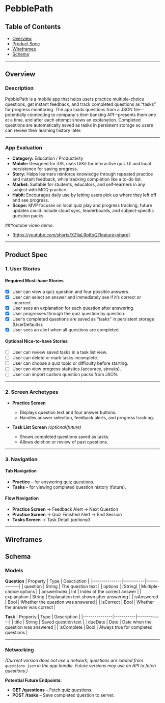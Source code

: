 # PebblePath

## Table of Contents
- [Overview](#overview)  
- [Product Spec](#product-spec)  
- [Wireframes](#wireframes)  
- [Schema](#schema)  

---

## Overview

### Description
PebblePath is a mobile app that helps users practice multiple-choice questions, get instant feedback, and track completed questions as “tasks” for progress monitoring. The app loads questions from a JSON file--potentially connecting to company's item banking API--presents them one at a time, and after each attempt shows an explanation. Completed questions are automatically saved as tasks in persistent storage so users can review their learning history later.

---

### App Evaluation
- **Category:** Education / Productivity  
- **Mobile:** Designed for iOS, uses UIKit for interactive quiz UI and local persistence for saving progress.  
- **Story:** Helps learners reinforce knowledge through repeated practice and instant feedback, while tracking completion like a to-do list.  
- **Market:** Suitable for students, educators, and self-learners in any subject with MCQ practice.  
- **Habit:** Encourages daily use by letting users pick up where they left off and see progress.  
- **Scope:** MVP focuses on local quiz play and progress tracking; future updates could include cloud sync, leaderboards, and subject-specific question packs.

##Youtube video demo: 
- [https://youtube.com/shorts/XZjlaLRpKoQ?feature=share]
---

## Product Spec

### 1. User Stories

#### Required Must-have Stories
- [x] User can view a quiz question and four possible answers.  
- [x] User can select an answer and immediately see if it’s correct or incorrect.  
- [x] User sees an explanation for each question after answering.  
- [x] User progresses through the quiz question by question.  
- [x] User’s completed questions are saved as “tasks” in persistent storage (UserDefaults).  
- [x] User sees an alert when all questions are completed.  

#### Optional Nice-to-have Stories
- [ ] User can review saved tasks in a task list view.  
- [ ] User can delete or mark tasks incomplete.  
- [ ] User can choose a quiz topic or difficulty before starting.  
- [ ] User can view progress statistics (accuracy, streaks).  
- [ ] User can import custom question packs from JSON.  

---

### 2. Screen Archetypes
- **Practice Screen**  
  - Displays question text and four answer buttons.  
  - Handles answer selection, feedback alerts, and progress tracking.  

- **Task List Screen** *(optional/future)*  
  - Shows completed questions saved as tasks.  
  - Allows deletion or review of past questions.  

---

### 3. Navigation

#### Tab Navigation
- **Practice** – for answering quiz questions.  
- **Tasks** – for viewing completed question history (future).  

#### Flow Navigation
- **Practice Screen** → Feedback Alert → Next Question  
- **Practice Screen** → Quiz Finished Alert → End Session  
- **Tasks Screen** → Task Detail *(optional)*  

---

## Wireframes



## Schema

### Models

**Question**
| Property      | Type       | Description |
|---------------|-----------|-------------|
| question      | String    | The question text |
| options       | [String]  | Multiple-choice options |
| answerIndex   | Int       | Index of the correct answer |
| explanation   | String    | Explanation text shown after answering |
| isAnswered    | Bool      | Whether the question was answered |
| isCorrect     | Bool      | Whether the answer was correct |

**Task**
| Property      | Type       | Description |
|---------------|-----------|-------------|
| title         | String    | Saved question text |
| dueDate       | Date      | Date when the question was answered |
| isComplete    | Bool      | Always true for completed questions |

---

### Networking
*(Current version does not use a network; questions are loaded from `questions.json` in the app bundle. Future versions may use an API to fetch questions.)*

**Potential Future Endpoints:**
- **GET /questions** – Fetch quiz questions.  
- **POST /tasks** – Save completed question to server.  

